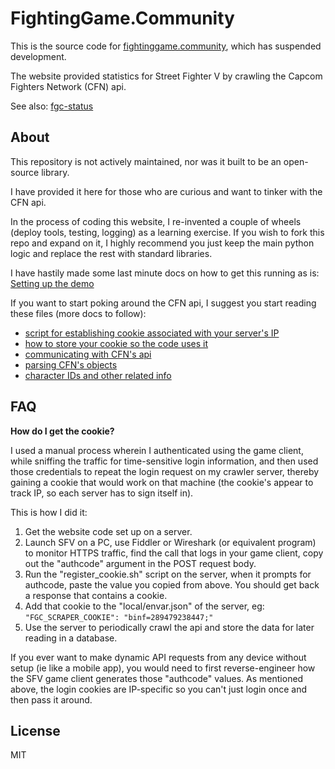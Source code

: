 # FightingGame.Community

This is the source code for [fightinggame.community](http://fightinggame.community), which has suspended development.

The website provided statistics for Street Fighter V by crawling the Capcom Fighters Network (CFN) api.

See also: [fgc-status](https://github.com/mpaulweeks/fgc-status)

## About

This repository is not actively maintained, nor was it built to be an open-source library.

I have provided it here for those who are curious and want to tinker with the CFN api.

In the process of coding this website, I re-invented a couple of wheels (deploy tools, testing, logging) as a learning exercise. If you wish to fork this repo and expand on it, I highly recommend you just keep the main python logic and replace the rest with standard libraries.

I have hastily made some last minute docs on how to get this running as is: [Setting up the demo](demo/README.md)

If you want to start poking around the CFN api, I suggest you start reading these files (more docs to follow):
- [script for establishing cookie associated with your server's IP](shell/register_cookie.sh)
- [how to store your cookie so the code uses it](local/README.md)
- [communicating with CFN's api](py/src/cfn/api.py)
- [parsing CFN's objects](py/src/match/model/cfn.py)
- [character IDs and other related info](py/src/cfn/cfn_constants.py)

## FAQ

__How do I get the cookie?__

I used a manual process wherein I authenticated using the game client, while sniffing the traffic for time-sensitive login information, and then used those credentials to repeat the login request on my crawler server, thereby gaining a cookie that would work on that machine (the cookie's appear to track IP, so each server has to sign itself in).

This is how I did it:

1. Get the website code set up on a server.
2. Launch SFV on a PC, use Fiddler or Wireshark (or equivalent program) to monitor HTTPS traffic, find the call that logs in your game client, copy out the "authcode" argument in the POST request body.
3. Run the "register_cookie.sh" script on the server, when it prompts for authcode, paste the value you copied from above. You should get back a response that contains a cookie.
4. Add that cookie to the "local/envar.json" of the server, eg: `"FGC_SCRAPER_COOKIE": "binf=289479238447;"`
5. Use the server to periodically crawl the api and store the data for later reading in a database.

If you ever want to make dynamic API requests from any device without setup (ie like a mobile app), you would need to first reverse-engineer how the SFV game client generates those "authcode" values. As mentioned above, the login cookies are IP-specific so you can't just login once and then pass it around.

## License

MIT
